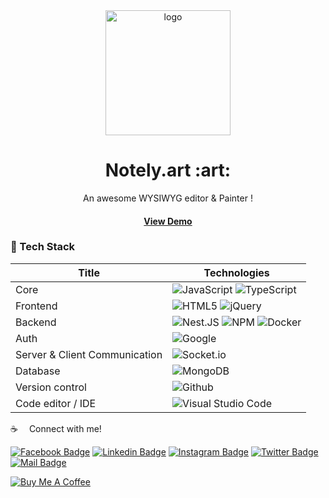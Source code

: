 <div align="center">

  <img src="https://github.com/Notely-art/notely/blob/master/public/frontend/img/notely-icon.png" alt="logo" width="200" height="auto" />
  <h1>Notely.art :art: </h1>
  
  <p>
    An awesome WYSIWYG editor & Painter ! 
  </p>
  <h4>
    <a href="https://notely.art">View Demo</a>
  </h4>
 </div>

### :toolbox:  Tech Stack

| Title             | Technologies                                                                |
| ----------------- | ------------------------------------------------------------------ |
| Core | ![JavaScript](https://img.shields.io/badge/javascript-%23323330.svg?style=for-the-badge&logo=javascript&logoColor=%23F7DF1E) ![TypeScript](https://img.shields.io/badge/typescript-%23007ACC.svg?style=for-the-badge&logo=typescript&logoColor=white) |
| Frontend | ![HTML5](https://img.shields.io/badge/html5-%23E34F26.svg?style=for-the-badge&logo=html5&logoColor=white) ![jQuery](https://img.shields.io/badge/jquery-%230769AD.svg?style=for-the-badge&logo=jquery&logoColor=white) |
| Backend | ![Nest.JS](https://img.shields.io/badge/nestjs-%23E0234E?style=for-the-badge&logo=nestjs&logoColor=white) ![NPM](https://img.shields.io/badge/NPM-%23000000.svg?style=for-the-badge&logo=npm&logoColor=white) ![Docker](https://img.shields.io/badge/docker-%230db7ed.svg?style=for-the-badge&logo=docker&logoColor=white) |
| Auth | ![Google](https://img.shields.io/badge/google-4285F4?style=for-the-badge&logo=google&logoColor=white) |
| Server & Client Communication | ![Socket.io](https://img.shields.io/badge/Socket.io-black?style=for-the-badge&logo=socket.io&badgeColor=010101) |
| Database | ![MongoDB](https://img.shields.io/badge/MongoDB-%234ea94b.svg?style=for-the-badge&logo=mongodb&logoColor=white) |
| Version control | ![Github](https://img.shields.io/badge/github-%23F05033.svg?style=for-the-badge&logo=github&logoColor=white) |
| Code editor / IDE | ![Visual Studio Code](https://img.shields.io/badge/Visual%20Studio%20Code-0078d7.svg?style=for-the-badge&logo=visual-studio-code&logoColor=white) |







:coffee: &emsp;Connect with me!

[![Facebook Badge](https://img.shields.io/badge/Facebook-1877F2?style=for-the-badge&logo=facebook&logoColor=white)](https://www.facebook.com/mir.labib.hossain/) 
[![Linkedin Badge](https://img.shields.io/badge/LinkedIn-0077B5?style=for-the-badge&logo=linkedin&logoColor=white)](https://www.linkedin.com/in/mir-labib-hossain-775b321aa/) 
[![Instagram Badge](https://img.shields.io/badge/Instagram-E4405F?style=for-the-badge&logo=instagram&logoColor=white)](https://www.instagram.com/_mir.labib_/) 
[![Twitter Badge](https://img.shields.io/badge/Twitter-1DA1F2?style=for-the-badge&logo=twitter&logoColor=white)](https://twitter.com/MirLabibHossain) 
[![Mail Badge](https://img.shields.io/badge/Gmail-D14836?style=for-the-badge&logo=gmail&logoColor=white)](mailto:mirlabibhossain99@gmail.com)





<a href="https://www.buymeacoffee.com/mirlabibhossain" target="_blank"><img src="https://www.buymeacoffee.com/assets/img/custom_images/orange_img.png" alt="Buy Me A Coffee" style="height: auto !important;width: auto !important;" ></a>

